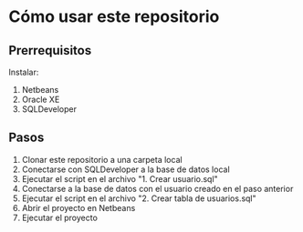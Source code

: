 # Cómo usar este repositorio
## Prerrequisitos
Instalar:
1. Netbeans
2. Oracle XE
3. SQLDeveloper

## Pasos
1. Clonar este repositorio a una carpeta local
2. Conectarse con SQLDeveloper a la base de datos local
3. Ejecutar el script en el archivo "1. Crear usuario.sql"
4. Conectarse a la base de datos con el usuario creado en el paso anterior
5. Ejecutar el script en el archivo "2. Crear tabla de usuarios.sql"
6. Abrir el proyecto en Netbeans
7. Ejecutar el proyecto

